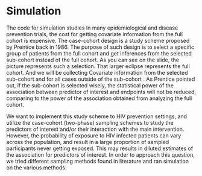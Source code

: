 # Simulation
The code for simulation studies
In many epidemiological and disease prevention trials, the cost for getting covariate information from the full cohort is expensive. The case-cohort design is a study scheme proposed by Prentice back in 1986. The purpose of such design is to select a specific group of patients from the full cohort and get inferences from the selected sub-cohort instead of the full cohort. As you can see on the slide, the picture represents such a selection. That larger eclipse represents the full cohort. And we will be collecting Covariate information from the selected sub-cohort and for all cases outside of the sub-cohort . As Prentice pointed out, if the sub-cohort is selected wisely, the statistical power of the association between predictor of interest and endpoints will not be reduced, comparing to the power of the association obtained from analyzing the full cohort.

We want to implement this study scheme to HIV prevention settings, and utilize the case-cohort (two-phase) sampling schemes to study the predictors of interest and/or their interaction with the main intervention. However, the probability of exposure to HIV infected patients can vary across the population, and result in a large proportion of sampled participants never getting exposed. This may results in diluted estimates of the association for predictors of interest. In order to approach this question, we tried different sampling methods found in literature and ran simulation on the various methods.
